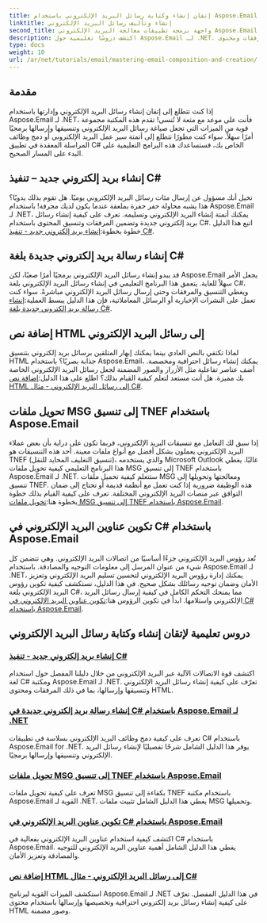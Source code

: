 ```yaml
---
title: إتقان إنشاء وكتابة رسائل البريد الإلكتروني باستخدام Aspose.Email لـ .NET
linktitle: إنشاء وتأليف رسائل البريد الإلكتروني
second_title: واجهة برمجة تطبيقات معالجة البريد الإلكتروني Aspose.Email .NET
description: اكتشف دروسًا تعليمية حول Aspose.Email لـ .NET. تعلّم كيفية إنشاء رسائل البريد الإلكتروني وتنسيقها وإرسالها برمجيًا، بما في ذلك الميزات المتقدمة مثل المرفقات ومحتوى HTML.
type: docs
weight: 10
url: /ar/net/tutorials/email/mastering-email-composition-and-creation/
---
```

## مقدمة

إذا كنت تتطلع إلى إتقان إنشاء رسائل البريد الإلكتروني وإدارتها باستخدام Aspose.Email لـ .NET، فأنت على موعد مع متعة لا تُنسى! تقدم هذه المكتبة مجموعة قوية من الميزات التي تجعل صياغة رسائل البريد الإلكتروني وتنسيقها وإرسالها برمجيًا أمرًا سهلاً. سواء كنت مطورًا تتطلع إلى أتمتة سير عمل البريد الإلكتروني أو دمج وظائف المراسلة المعقدة في تطبيق C# الخاص بك، فستساعدك هذه البرامج التعليمية على البدء على المسار الصحيح.

## إنشاء بريد إلكتروني جديد – تنفيذ C#  

تخيل أنك مسؤول عن إرسال مئات رسائل البريد الإلكتروني يوميًا. هل تقوم بذلك يدويًا؟ هذا يشبه محاولة حفر حفرة بملعقة عندما يكون لديك مجرفة! باستخدام Aspose.Email لـ .NET، يمكنك أتمتة إنشاء البريد الإلكتروني وتسليمه. تعرف على كيفية إنشاء رسائل بريد إلكتروني جديدة وتضمين المرفقات وتنسيق المحتوى باستخدام C#. اتبع هذا الدليل خطوة بخطوة:[إنشاء بريد إلكتروني جديد - تنفيذ C#](./craft-a-fresh-email-csharp-implementation/).


## إنشاء رسالة بريد إلكتروني جديدة بلغة C#  

 قد يبدو إنشاء رسائل البريد الإلكتروني برمجيًا أمرًا صعبًا، لكن Aspose.Email يجعل الأمر سهلاً للغاية. يتعمق هذا البرنامج التعليمي في إنشاء رسائل البريد الإلكتروني بلغة C#، ويغطي التنسيق والمرفقات وحتى إرسال رسائل البريد الإلكتروني مباشرةً. سواء كنت تعمل على النشرات الإخبارية أو الرسائل المعاملاتية، فإن هذا الدليل يبسط العملية:[إنشاء رسالة بريد إلكتروني جديدة بلغة C#](./construct-a-new-mail-message-in-csharp/).

## إضافة نص HTML إلى رسائل البريد الإلكتروني  

لماذا تكتفي بالنص العادي بينما يمكنك إبهار المتلقين برسائل بريد إلكتروني بتنسيق HTML جذابة بصريًا؟ باستخدام Aspose.Email، يمكنك إنشاء رسائل احترافية ومخصصة. أضف عناصر تفاعلية مثل الأزرار والصور المضمنة لجعل رسائل البريد الإلكتروني الخاصة بك مميزة. هل أنت مستعد لتعلم كيفية القيام بذلك؟ اطلع على هذا الدليل:[إضافة نص HTML إلى رسائل البريد الإلكتروني - مثال C#](./add-html-body-to-emails-csharp-example/).

## تحويل ملفات MSG إلى تنسيق TNEF باستخدام Aspose.Email  

 إذا سبق لك التعامل مع تنسيقات البريد الإلكتروني، فربما تكون على دراية بأن بعض عملاء البريد الإلكتروني يعملون بشكل أفضل مع أنواع ملفات معينة. أحد هذه التنسيقات هو TNEF (تنسيق التغليف المحايد للنقل)، والذي يستخدمه Microsoft Outlook غالبًا. يغطي هذا البرنامج التعليمي كيفية تحويل ملفات MSG إلى تنسيق TNEF باستخدام Aspose.Email لـ .NET. ستتعلم كيفية تحميل ملفات MSG ومعالجتها وتحويلها إلى تنسيق TNEF. هذه الوظيفة ضرورية إذا كنت تعمل مع أنظمة قديمة أو تحتاج إلى ضمان التوافق عبر منصات البريد الإلكتروني المختلفة. تعرف على كيفية القيام بذلك خطوة بخطوة هنا:[تحويل ملفات MSG إلى تنسيق TNEF باستخدام Aspose.Email](./converting-msg-files-to-tnef-format/).

## تكوين عناوين البريد الإلكتروني في C# باستخدام Aspose.Email  

 تُعد رؤوس البريد الإلكتروني جزءًا أساسيًا من اتصالات البريد الإلكتروني. وهي تتضمن كل شيء من عنوان المرسل إلى معلومات التوجيه والمصادقة. باستخدام Aspose.Email لـ .NET، يمكنك إدارة رؤوس البريد الإلكتروني لتحسين تسليم البريد الإلكتروني وتعزيز الأمان وضمان توجيه رسائلك بشكل صحيح. في هذا الدليل، نستكشف كيفية تكوين رؤوس البريد الإلكتروني بلغة C#، مما يمنحك التحكم الكامل في كيفية إرسال رسائل البريد الإلكتروني واستلامها. ابدأ في تكوين الرؤوس هنا:[تكوين عناوين البريد الإلكتروني في C# باستخدام Aspose.Email](./configure-email-headers-in-csharp/).

## دروس تعليمية لإتقان إنشاء وكتابة رسائل البريد الإلكتروني
### [إنشاء بريد إلكتروني جديد - تنفيذ C#](./craft-a-fresh-email-csharp-implementation/)
اكتشف قوة الاتصالات الآلية عبر البريد الإلكتروني من خلال دليلنا المفصل حول استخدام لغة C# ومكتبة Aspose.Email لـ .NET. تعرّف على كيفية إنشاء رسائل البريد الإلكتروني وتنسيقها وإرسالها، بما في ذلك المرفقات ومحتوى HTML.
### [إنشاء رسالة بريد إلكتروني جديدة في C# باستخدام Aspose.Email لـ .NET](./construct-a-new-mail-message-in-csharp/)
تعرف على كيفية دمج وظائف البريد الإلكتروني بسلاسة في تطبيقات C# باستخدام Aspose.Email for .NET. يوفر هذا الدليل الشامل شرحًا تفصيليًا لإنشاء رسائل البريد الإلكتروني وتنسيقها وإرسالها برمجيًا.
### [تحويل ملفات MSG إلى تنسيق TNEF باستخدام Aspose.Email](./converting-msg-files-to-tnef-format/)
تعرف على كيفية تحويل ملفات MSG بكفاءة إلى تنسيق TNEF باستخدام مكتبة Aspose.Email القوية لـ .NET. يغطي هذا الدليل الشامل تثبيت ملفات MSG وتحميلها. 
### [تكوين عناوين البريد الإلكتروني في C# باستخدام Aspose.Email](./configure-email-headers-in-csharp/)
اكتشف كيفية استخدام عناوين البريد الإلكتروني بفعالية في C# باستخدام Aspose.Email. يغطي هذا الدليل الشامل أهمية عناوين البريد الإلكتروني للتوجيه والمصادقة وتعزيز الأمان.
### [إضافة نص HTML إلى رسائل البريد الإلكتروني - مثال C#](./add-html-body-to-emails-csharp-example/)
استكشف الميزات القوية لبرنامج Aspose.Email لـ .NET في هذا الدليل المفصل. تعرّف على كيفية إنشاء رسائل بريد إلكتروني احترافية وتخصيصها وإرسالها باستخدام محتوى HTML وصور مضمنة.